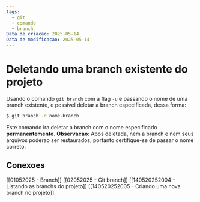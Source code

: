 ```yaml
---
tags:
  - git
  - comando
  - branch
Data de criacao: 2025-05-14
Data de modificacao: 2025-05-14
---
```


# Deletando uma branch existente do projeto
Usando o comando `git branch` com a flag `-u` e passando o nome de uma branch existente, e possivel deletar a branch especificada, dessa forma:

```bash
$ git branch -d nome-branch
```

Este comando ira deletar a branch com o nome especificado **permanentemente**.
**Observacao**: Apos deletada, nem a branch e nem seus arquivos poderao ser restaurados, portanto certifique-se de passar o nome correto. 

## Conexoes
[[01052025 - Branch]]
[[02052025 - Git branch]]
[[140520252004 - Listando as branchs do projeto]]
[[140520252005 - Criando uma nova branch no projeto]]